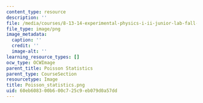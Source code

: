 ```yaml
---
content_type: resource
description: ''
file: /media/courses/8-13-14-experimental-physics-i-ii-junior-lab-fall-2016-spring-2017/60eb608300b600c725c9eb079d0a57dd_Poisson_statistics.png
file_type: image/png
image_metadata:
  caption: ''
  credit: ''
  image-alt: ''
learning_resource_types: []
ocw_type: OCWImage
parent_title: Poisson Statistics
parent_type: CourseSection
resourcetype: Image
title: Poisson_statistics.png
uid: 60eb6083-00b6-00c7-25c9-eb079d0a57dd
---
```

